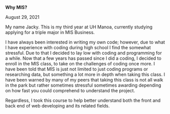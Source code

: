 ﻿**Why MIS?**

August 29, 2021

My name Jacky. This is my third year at UH Manoa, currently studying applying for a triple major in MIS Business.

I have always been interested in writing my own code; however, due to what I have experience with coding during high school I find the somewhat stressful. Due to that I decided to lay low with coding and programming for a while. Now that a few years has passed since I did a coding, I decided to enroll in the MIS class, to take on the challenges of coding once more. I have been told that MIS is just not limited to just coding programs or researching data, but something a lot more in depth when taking this class.  I have been warned by many of my peers that taking this class is not all walk in the park but rather sometimes stressful sometimes awarding depending on how fast you could comprehend to understand the project. 

Regardless, I took this course to help better understand both the front and back end of web developing and its related fields.

